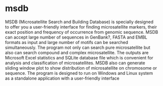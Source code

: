 msdb
====

MSDB (Microsatellite Search and Building Database) is specially designed to offer you a user-friendly interface for finding microsatellite markers, their exact position and frequency of occurrence from genomic sequence. MSDB can accept large number of sequences in GenBank?, FASTA and EMBL formats as input and large number of motifs can be searched simultaneously. The program not only can search pure microsatellite but also can search compound and complex microsatellite. The outputs are Microsoft Excel statistics and SQLite database file which is convenient for analysis and classification of microsatellites. MSDB also can generate sliding window plot to show distribution of microsatellite on chromosome or sequence. The program is designed to run on Windows and Linux system as a standalone application with a user-friendly interface
